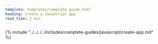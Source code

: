 ```yaml
---
template: templates/complete-guide.html
heading: Create a JavaScript app
read_time: 2 min
---
```


{% include "../../../../includes/complete-guides/javascript/create-app.md" %}